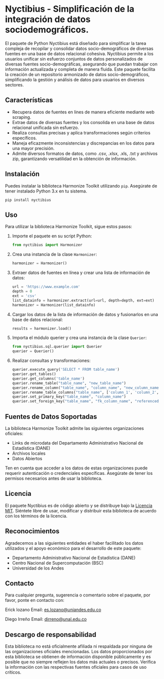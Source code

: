 # Nyctibius - Simplificación de la integración de datos sociodemográficos.


El paquete de Python Nyctibius está diseñado para simplificar la tarea compleja de recopilar y consolidar datos socio-demográficos de diversas fuentes en una base de datos relacional cohesiva. Nyctibius permite a los usuarios unificar sin esfuerzo conjuntos de datos personalizados de diversas fuentes socio-demográficas, asegurando que puedan trabajar con información actualizada y completa de manera fluida. Este paquete facilita la creación de un repositorio armonizado de datos socio-demográficos, simplificando la gestión y análisis de datos para usuarios en diversos sectores.

## Características

- Recupera datos de fuentes en lines de manera eficiente mediante web scraping.
- Extrae datos de diversas fuentes y los consolida en una base de datos relacional unificada sin esfuerzo.
- Realiza consultas precisas y aplica transformaciones según criterios específicos.
- Maneja eficazmente inconsistencias y discrepancias en los datos para una mayor precisión.
- Admite diversos formatos de datos, como .csv, .xlsx, .xls, .txt y archivos zip, garantizando versatilidad en la obtención de información.

## Instalación

Puedes instalar la biblioteca Harmonize Toolkit utilizando `pip`. Asegúrate de tener instalado Python 3.x en tu sistema.

```shell
pip install nyctibius
```

## Uso

Para utilizar la biblioteca Harmonize Toolkit, sigue estos pasos:

1. Importe el paquete en su script Python:

   ```python
   from nyctibius import Harmonizer
   ```

2. Crea una instancia de la clase `Harmonizer`:

   ```python
   harmonizer = Harmonizer()
   ```

3. Extraer datos de fuentes en línea y crear una lista de información de datos:

   ```python
   url = 'https://www.example.com'
   depth = 0
   ext = 'csv'
   list_datainfo = harmonizer.extract(url=url, depth=depth, ext=ext)
   harmonizer = Harmonizer(list_datainfo)
   ```

4. Cargar los datos de la lista de información de datos y fusionarlos en una base de datos relacional:

   ```python
   results = harmonizer.load()
   ```

5. Importa el módulo querier y crea una instancia de la clase `Querier`:

   ```python
   from nyctibius.sql.querier import Querier
   querier = Querier()
   ```
   
6. Realizar consultas y transformaciones:

   ```python
   querier.execute_query('SELECT * FROM table_name')
   querier.get_tables()
   querier.get_columns('table_name')
   querier.rename_table("table_name", "new_table_name")
   querier.rename_column("table_name", "column_name", "new_column_name")
   querier.rename_table_columns("table_name", ['column_1', 'column_2', 'column_3', ...]))
   querier.set_primary_key("table_name", "column_name")
   querier.set_foreign_key("table_name", "fk_column_name", "referenced_table_name", "referenced_column_name")
   ```

## Fuentes de Datos Soportadas

La biblioteca Harmonize Toolkit admite las siguientes organizaciones oficiales:

- Links de microdata del Departamento Administrativo Nacional de Estadística (DANE)
- Archivos locales
- Datos Abiertos

Ten en cuenta que acceder a los datos de estas organizaciones puede requerir autenticación o credenciales específicas. Asegúrate de tener los permisos necesarios antes de usar la biblioteca.

## Licencia

El paquete Nyctibius es de código abierto y se distribuye bajo la [Licencia MIT](https://opensource.org/licenses/MIT). Siéntete libre de usar, modificar y distribuir esta biblioteca de acuerdo con los términos de la licencia.

## Reconocimientos

Agradecemos a las siguientes entidades el haber facilitado los datos utilizados y el apoyo económico para el desarrollo de este paquete:

- Departamento Administrativo Nacional de Estadística (DANE)
- Centro Nacional de Supercomputación (BSC)
- Universidad de los Andes

## Contacto

Para cualquier pregunta, sugerencia o comentario sobre el paquete, por favor, ponte en contacto con:

Erick lozano 
Email: es.lozano@uniandes.edu.co

Diego Irreño
Email: dirreno@unal.edu.co

## Descargo de responsabilidad

Esta biblioteca no está oficialmente afiliada ni respaldada por ninguna de las organizaciones oficiales mencionadas. Los datos proporcionados por esta biblioteca se obtienen de información disponible públicamente y es posible que no siempre reflejen los datos más actuales o precisos. Verifica la información con las respectivas fuentes oficiales para casos de uso críticos.